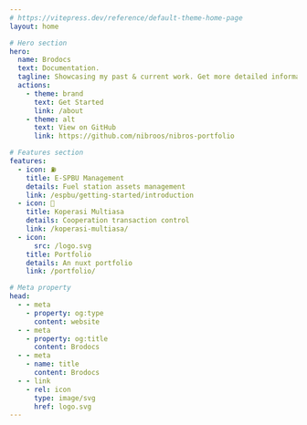 ```yaml
---
# https://vitepress.dev/reference/default-theme-home-page
layout: home

# Hero section
hero:
  name: Brodocs
  text: Documentation.
  tagline: Showcasing my past & current work. Get more detailed information about projects, principles, concepts, features, and more!
  actions:
    - theme: brand
      text: Get Started
      link: /about
    - theme: alt
      text: View on GitHub
      link: https://github.com/nibroos/nibros-portfolio

# Features section
features:
  - icon: ⛽
    title: E-SPBU Management
    details: Fuel station assets management
    link: /espbu/getting-started/introduction
  - icon: 💸
    title: Koperasi Multiasa
    details: Cooperation transaction control
    link: /koperasi-multiasa/
  - icon:
      src: /logo.svg
    title: Portfolio
    details: An nuxt portfolio
    link: /portfolio/

# Meta property
head:
  - - meta
    - property: og:type
      content: website
  - - meta
    - property: og:title
      content: Brodocs
  - - meta
    - name: title
      content: Brodocs
  - - link
    - rel: icon
      type: image/svg
      href: logo.svg
---
```



<!-- Custom home layout -->
<!-- <div class="custom-layout">
  <h1>🏀</h1>
  <h1>Custom Layout</h1>
  <p>This section was added using plain HTML and CSS.</p>
  <a href="https://github.com/Evavic44/adocs/blob/main/docs/index.md#custom-layout" target="_blank" class="btn">Source Code</a>
</div> -->
